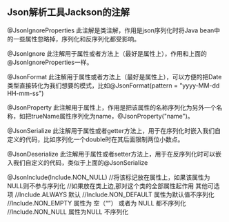 ## Json解析工具Jackson的注解

@JsonIgnoreProperties
此注解是类注解，作用是json序列化时将Java bean中的一些属性忽略掉，序列化和反序列化都受影响。

@JsonIgnore
此注解用于属性或者方法上（最好是属性上），作用和上面的@JsonIgnoreProperties一样。

@JsonFormat
此注解用于属性或者方法上（最好是属性上），可以方便的把Date类型直接转化为我们想要的模式，比如@JsonFormat(pattern = "yyyy-MM-dd HH-mm-ss")

@JsonProperty 此注解用于属性上，作用是把该属性的名称序列化为另外一个名称，如把trueName属性序列化为name，@JsonProperty("name")。

@JsonSerialize
此注解用于属性或者getter方法上，用于在序列化时嵌入我们自定义的代码，比如序列化一个double时在其后面限制两位小数点。

@JsonDeserialize
此注解用于属性或者setter方法上，用于在反序列化时可以嵌入我们自定义的代码，类似于上面的@JsonSerialize

@JsonInclude(Include.NON_NULL) 
//将该标记放在属性上，如果该属性为NULL则不参与序列化 
//如果放在类上边,那对这个类的全部属性起作用
其他可选项
//Include.ALWAYS 默认 
//Include.NON_DEFAULT 属性为默认值不序列化 
//Include.NON_EMPTY 属性为 空（“”） 或者为 NULL 都不序列化 
//Include.NON_NULL 属性为NULL 不序列化